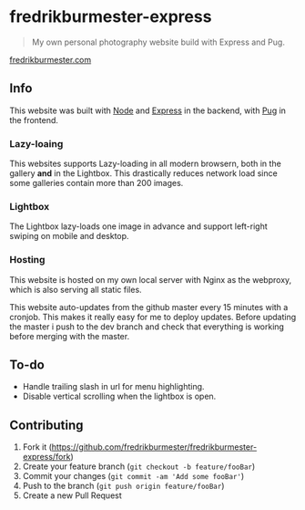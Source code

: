 # fredrikburmester-express
> My own personal photography website build with Express and Pug.

[fredrikburmester.com](https://fredrikburmester.com)

## Info

This website was built with [Node](https://nodejs.org/en/) and [Express](https://expressjs.com/) in the backend, with [Pug](https://github.com/pugjs/pug) in the frontend. 

### Lazy-loaing

This websites supports Lazy-loading in all modern browsern, both in the gallery **and** in the Lightbox. This drastically reduces network load since some galleries contain more than 200 images. 

### Lightbox

The Lightbox lazy-loads one image in advance and support left-right swiping on mobile and desktop. 

### Hosting

This website is hosted on my own local server with Nginx as the webproxy, which is also serving all static files. 

This website auto-updates from the github master every 15 minutes with a cronjob. This makes it really easy for me to deploy updates. Before updating the master i push to the dev branch and check that everything is working before merging with the master.  

## To-do

- Handle trailing slash in url for menu highlighting.
- Disable vertical scrolling when the lightbox is open. 

## Contributing

1. Fork it (<https://github.com/fredrikburmester/fredrikburmester-express/fork>)
2. Create your feature branch (`git checkout -b feature/fooBar`)
3. Commit your changes (`git commit -am 'Add some fooBar'`)
4. Push to the branch (`git push origin feature/fooBar`)
5. Create a new Pull Request
